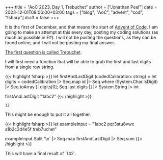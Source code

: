 +++
title = "AoC 2023, Day 1, Trebuchet"
author = ["Jonathan Peel"]
date = 2023-12-01T08:06:00+03:00
tags = ["blog", "AoC", "advent", "cod", "fsharp"]
draft = false
+++

It is the first of December, and that means the start of [Advent of Code](https://adventofcode.com/2023).
I am going to make an attempt at this every day, posting my coding solutions (as much as possible in F#). I will not be posting the questions, as they can be found online, and I will not be posting my final answer.

[The first question is called Trebuchet](https://adventofcode.com/2023/day/1).

I will first need a function that will be able to grab the first and last digits from a single row string.

{{< highlight fsharp >}}
let firstAndLastDigit (codedCalibration: string) =
    let digits =
        codedCalibration
        |> Seq.map id
        |> Seq.where (System.Char.IsDigit)
        |> Seq.toArray
    [| digits[0]; Seq.last digits |]
    |> System.String
    |> int

firstAndLastDigit "1abc2"
{{< /highlight >}}

```text
12
```

This might be enough to put it all together.

{{< highlight fsharp >}}
let exampleInput =
    "1abc2
pqr3stu8vwx
a1b2c3d4e5f
treb7uchet"

exampleInput.Split '\n'
|> Seq.map firstAndLastDigit
|> Seq.sum
{{< /highlight >}}

This will have a final result of \`142\`.
